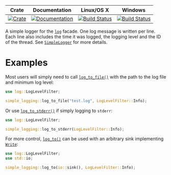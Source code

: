 |Crate|Documentation|Linux/OS X|Windows|
|:---:|:-----------:|:--------:|:-----:|
|[![Crate](https://img.shields.io/crates/v/simple-logging.svg)](https://crates.io/crates/simple-logging)|[![Documentation](https://docs.rs/simple-logging/badge.svg)](https://docs.rs/simple-logging/)|[![Build Status](https://travis-ci.org/Ereski/simple-logging.svg?branch=master)](https://travis-ci.org/Ereski/simple-logging)|[![Build Status](https://ci.appveyor.com/api/projects/status/github/Ereski/simple-logging.svg?branch=master&svg=true)](https://ci.appveyor.com/project/Ereski/simple-logging/brach/master)|

A simple logger for the [`log`](https://crates.io/crates/log) facade. One log
message is written per line. Each line also includes the time it was logged,
the logging level and the ID of the thread. See
[`SimpleLogger`](struct.SimpleLogger.html) for more details.

# Examples

Most users will simply need to call [`log_to_file()`](fn.log_to_file.html)
with the path to the log file and minimum log level:

```rust
use log::LogLevelFilter;

simple_logging::log_to_file("test.log", LogLevelFilter::Info);
```

Or use [`log_to_stderr()`](fn.log_to_stderr.html) if simply logging to
`stderr`:

```rust
use log::LogLevelFilter;

simple_logging::log_to_stderr(LogLevelFilter::Info);
```

For more control, [`log_to()`](fn.log_to.html) can be used with an
arbitrary sink implementing
[`Write`](https://doc.rust-lang.org/std/io/trait.Write.html):

```rust
use log::LogLevelFilter;
use std::io;

simple_logging::log_to(io::sink(), LogLevelFilter::Info);
